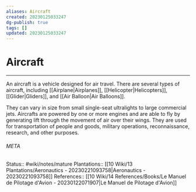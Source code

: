 ```yaml
---
aliases: Aircraft
created: 20230125033247
dg-publish: true
tags: []
updated: 20230125033247
---
```

# Aircraft
---
An aircraft is a vehicle designed for air travel. There are several types of aircraft, including [[Airplane\|Airplanes]], [[Helicopter\|Helicopters]], [[Glider\|Gliders]], and [[Air Balloon\|Air Balloons]].

They can vary in size from small single-seat ultralights to large commercial jets. Aircrafts are powered by one or more engines and are able to fly by generating lift through the movement of air over their wings. They are used for transportation of people and goods, military operations, reconnaissance, research, and other purposes.



###### META
Status:: #wiki/notes/mature 
Plantations:: [[10 Wiki/13 Plantations/Aeronautics - 20230221093758\|Aeronautics - 20230221093758]]
References:: [[10 Wiki/14 References/Books/Le Manuel de Pilotage d'Avion - 20230122071907\|Le Manuel de Pilotage d'Avion]]
